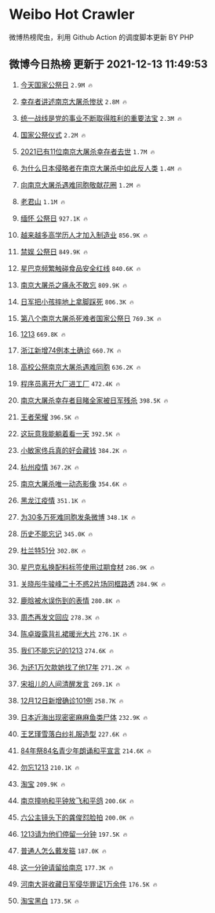 # Weibo Hot Crawler 



微博热榜爬虫，利用 Github Action 的调度脚本更新 BY PHP 


## 微博今日热榜 更新于 2021-12-13 11:49:53 
1. [今天国家公祭日](https://s.weibo.com/weibo?q=%23%E4%BB%8A%E5%A4%A9%E5%9B%BD%E5%AE%B6%E5%85%AC%E7%A5%AD%E6%97%A5%23&Refer=top) `2.9M 🔥` 

1. [幸存者讲述南京大屠杀惨状](https://s.weibo.com/weibo?q=%23%E5%B9%B8%E5%AD%98%E8%80%85%E8%AE%B2%E8%BF%B0%E5%8D%97%E4%BA%AC%E5%A4%A7%E5%B1%A0%E6%9D%80%E6%83%A8%E7%8A%B6%23&Refer=top) `2.8M 🔥` 

1. [统一战线是党的事业不断取得胜利的重要法宝](https://s.weibo.com/weibo?q=%23%E7%BB%9F%E4%B8%80%E6%88%98%E7%BA%BF%E6%98%AF%E5%85%9A%E7%9A%84%E4%BA%8B%E4%B8%9A%E4%B8%8D%E6%96%AD%E5%8F%96%E5%BE%97%E8%83%9C%E5%88%A9%E7%9A%84%E9%87%8D%E8%A6%81%E6%B3%95%E5%AE%9D%23&Refer=top) `2.3M 🔥` 

1. [国家公祭仪式](https://s.weibo.com/weibo?q=%23%E5%9B%BD%E5%AE%B6%E5%85%AC%E7%A5%AD%E4%BB%AA%E5%BC%8F%23&Refer=top) `2.2M 🔥` 

1. [2021已有11位南京大屠杀幸存者去世](https://s.weibo.com/weibo?q=%232021%E5%B7%B2%E6%9C%8911%E4%BD%8D%E5%8D%97%E4%BA%AC%E5%A4%A7%E5%B1%A0%E6%9D%80%E5%B9%B8%E5%AD%98%E8%80%85%E5%8E%BB%E4%B8%96%23&Refer=top) `1.7M 🔥` 

1. [为什么日本侵略者在南京大屠杀中如此反人类](https://s.weibo.com/weibo?q=%23%E4%B8%BA%E4%BB%80%E4%B9%88%E6%97%A5%E6%9C%AC%E4%BE%B5%E7%95%A5%E8%80%85%E5%9C%A8%E5%8D%97%E4%BA%AC%E5%A4%A7%E5%B1%A0%E6%9D%80%E4%B8%AD%E5%A6%82%E6%AD%A4%E5%8F%8D%E4%BA%BA%E7%B1%BB%23&Refer=top) `1.4M 🔥` 

1. [向南京大屠杀遇难同胞敬献花圈](https://s.weibo.com/weibo?q=%23%E5%90%91%E5%8D%97%E4%BA%AC%E5%A4%A7%E5%B1%A0%E6%9D%80%E9%81%87%E9%9A%BE%E5%90%8C%E8%83%9E%E6%95%AC%E7%8C%AE%E8%8A%B1%E5%9C%88%23&Refer=top) `1.2M 🔥` 

1. [老君山](https://s.weibo.com/weibo?q=%23%E8%80%81%E5%90%9B%E5%B1%B1%23&Refer=top) `1.1M 🔥` 

1. [缅怀 公祭日](https://s.weibo.com/weibo?q=%E7%BC%85%E6%80%80%20%E5%85%AC%E7%A5%AD%E6%97%A5&Refer=top) `927.1K 🔥` 

1. [越来越多高学历人才加入制造业](https://s.weibo.com/weibo?q=%23%E8%B6%8A%E6%9D%A5%E8%B6%8A%E5%A4%9A%E9%AB%98%E5%AD%A6%E5%8E%86%E4%BA%BA%E6%89%8D%E5%8A%A0%E5%85%A5%E5%88%B6%E9%80%A0%E4%B8%9A%23&Refer=top) `856.9K 🔥` 

1. [禁娱 公祭日](https://s.weibo.com/weibo?q=%E7%A6%81%E5%A8%B1%20%E5%85%AC%E7%A5%AD%E6%97%A5&Refer=top) `849.9K 🔥` 

1. [星巴克频繁触碰食品安全红线](https://s.weibo.com/weibo?q=%23%E6%98%9F%E5%B7%B4%E5%85%8B%E9%A2%91%E7%B9%81%E8%A7%A6%E7%A2%B0%E9%A3%9F%E5%93%81%E5%AE%89%E5%85%A8%E7%BA%A2%E7%BA%BF%23&Refer=top) `840.6K 🔥` 

1. [南京大屠杀之痛永不敢忘](https://s.weibo.com/weibo?q=%23%E5%8D%97%E4%BA%AC%E5%A4%A7%E5%B1%A0%E6%9D%80%E4%B9%8B%E7%97%9B%E6%B0%B8%E4%B8%8D%E6%95%A2%E5%BF%98%23&Refer=top) `809.9K 🔥` 

1. [日军把小孩摔地上拿脚踩死](https://s.weibo.com/weibo?q=%23%E6%97%A5%E5%86%9B%E6%8A%8A%E5%B0%8F%E5%AD%A9%E6%91%94%E5%9C%B0%E4%B8%8A%E6%8B%BF%E8%84%9A%E8%B8%A9%E6%AD%BB%23&Refer=top) `806.3K 🔥` 

1. [第八个南京大屠杀死难者国家公祭日](https://s.weibo.com/weibo?q=%23%E7%AC%AC%E5%85%AB%E4%B8%AA%E5%8D%97%E4%BA%AC%E5%A4%A7%E5%B1%A0%E6%9D%80%E6%AD%BB%E9%9A%BE%E8%80%85%E5%9B%BD%E5%AE%B6%E5%85%AC%E7%A5%AD%E6%97%A5%23&Refer=top) `769.3K 🔥` 

1. [1213](https://s.weibo.com/weibo?q=1213&Refer=top) `669.8K 🔥` 

1. [浙江新增74例本土确诊](https://s.weibo.com/weibo?q=%23%E6%B5%99%E6%B1%9F%E6%96%B0%E5%A2%9E74%E4%BE%8B%E6%9C%AC%E5%9C%9F%E7%A1%AE%E8%AF%8A%23&Refer=top) `660.7K 🔥` 

1. [高校公祭南京大屠杀遇难同胞](https://s.weibo.com/weibo?q=%23%E9%AB%98%E6%A0%A1%E5%85%AC%E7%A5%AD%E5%8D%97%E4%BA%AC%E5%A4%A7%E5%B1%A0%E6%9D%80%E9%81%87%E9%9A%BE%E5%90%8C%E8%83%9E%23&Refer=top) `636.2K 🔥` 

1. [程序员离开大厂进工厂](https://s.weibo.com/weibo?q=%23%E7%A8%8B%E5%BA%8F%E5%91%98%E7%A6%BB%E5%BC%80%E5%A4%A7%E5%8E%82%E8%BF%9B%E5%B7%A5%E5%8E%82%23&Refer=top) `472.4K 🔥` 

1. [南京大屠杀幸存者目睹全家被日军残杀](https://s.weibo.com/weibo?q=%23%E5%8D%97%E4%BA%AC%E5%A4%A7%E5%B1%A0%E6%9D%80%E5%B9%B8%E5%AD%98%E8%80%85%E7%9B%AE%E7%9D%B9%E5%85%A8%E5%AE%B6%E8%A2%AB%E6%97%A5%E5%86%9B%E6%AE%8B%E6%9D%80%23&Refer=top) `398.5K 🔥` 

1. [王者荣耀](https://s.weibo.com/weibo?q=%E7%8E%8B%E8%80%85%E8%8D%A3%E8%80%80&Refer=top) `396.5K 🔥` 

1. [这玩意我能躺着看一天](https://s.weibo.com/weibo?q=%E8%BF%99%E7%8E%A9%E6%84%8F%E6%88%91%E8%83%BD%E8%BA%BA%E7%9D%80%E7%9C%8B%E4%B8%80%E5%A4%A9&Refer=top) `392.5K 🔥` 

1. [小敏家佟兵真的好会藏钱](https://s.weibo.com/weibo?q=%23%E5%B0%8F%E6%95%8F%E5%AE%B6%E4%BD%9F%E5%85%B5%E7%9C%9F%E7%9A%84%E5%A5%BD%E4%BC%9A%E8%97%8F%E9%92%B1%23&Refer=top) `384.2K 🔥` 

1. [杭州疫情](https://s.weibo.com/weibo?q=%E6%9D%AD%E5%B7%9E%E7%96%AB%E6%83%85&Refer=top) `367.2K 🔥` 

1. [南京大屠杀唯一动态影像](https://s.weibo.com/weibo?q=%23%E5%8D%97%E4%BA%AC%E5%A4%A7%E5%B1%A0%E6%9D%80%E5%94%AF%E4%B8%80%E5%8A%A8%E6%80%81%E5%BD%B1%E5%83%8F%23&Refer=top) `354.6K 🔥` 

1. [黑龙江疫情](https://s.weibo.com/weibo?q=%23%E9%BB%91%E9%BE%99%E6%B1%9F%E7%96%AB%E6%83%85%23&Refer=top) `351.1K 🔥` 

1. [为30多万死难同胞发条微博](https://s.weibo.com/weibo?q=%23%E4%B8%BA30%E5%A4%9A%E4%B8%87%E6%AD%BB%E9%9A%BE%E5%90%8C%E8%83%9E%E5%8F%91%E6%9D%A1%E5%BE%AE%E5%8D%9A%23&Refer=top) `348.1K 🔥` 

1. [历史不能忘记](https://s.weibo.com/weibo?q=%23%E5%8E%86%E5%8F%B2%E4%B8%8D%E8%83%BD%E5%BF%98%E8%AE%B0%23&Refer=top) `345.0K 🔥` 

1. [杜兰特51分](https://s.weibo.com/weibo?q=%23%E6%9D%9C%E5%85%B0%E7%89%B951%E5%88%86%23&Refer=top) `302.8K 🔥` 

1. [星巴克私换配料标签使用过期食材](https://s.weibo.com/weibo?q=%23%E6%98%9F%E5%B7%B4%E5%85%8B%E7%A7%81%E6%8D%A2%E9%85%8D%E6%96%99%E6%A0%87%E7%AD%BE%E4%BD%BF%E7%94%A8%E8%BF%87%E6%9C%9F%E9%A3%9F%E6%9D%90%23&Refer=top) `286.9K 🔥` 

1. [关晓彤牛骏峰二十不惑2片场同框路透](https://s.weibo.com/weibo?q=%23%E5%85%B3%E6%99%93%E5%BD%A4%E7%89%9B%E9%AA%8F%E5%B3%B0%E4%BA%8C%E5%8D%81%E4%B8%8D%E6%83%912%E7%89%87%E5%9C%BA%E5%90%8C%E6%A1%86%E8%B7%AF%E9%80%8F%23&Refer=top) `284.9K 🔥` 

1. [鹿晗被水误伤到的表情](https://s.weibo.com/weibo?q=%23%E9%B9%BF%E6%99%97%E8%A2%AB%E6%B0%B4%E8%AF%AF%E4%BC%A4%E5%88%B0%E7%9A%84%E8%A1%A8%E6%83%85%23&Refer=top) `280.8K 🔥` 

1. [周杰再发文回应](https://s.weibo.com/weibo?q=%23%E5%91%A8%E6%9D%B0%E5%86%8D%E5%8F%91%E6%96%87%E5%9B%9E%E5%BA%94%23&Refer=top) `278.3K 🔥` 

1. [陈卓璇露背礼裙暖光大片](https://s.weibo.com/weibo?q=%E9%99%88%E5%8D%93%E7%92%87%E9%9C%B2%E8%83%8C%E7%A4%BC%E8%A3%99%E6%9A%96%E5%85%89%E5%A4%A7%E7%89%87&Refer=top) `276.1K 🔥` 

1. [我们不能忘记的1213](https://s.weibo.com/weibo?q=%23%E6%88%91%E4%BB%AC%E4%B8%8D%E8%83%BD%E5%BF%98%E8%AE%B0%E7%9A%841213%23&Refer=top) `274.6K 🔥` 

1. [为还1万欠款她找了他17年](https://s.weibo.com/weibo?q=%23%E4%B8%BA%E8%BF%981%E4%B8%87%E6%AC%A0%E6%AC%BE%E5%A5%B9%E6%89%BE%E4%BA%86%E4%BB%9617%E5%B9%B4%23&Refer=top) `271.2K 🔥` 

1. [宋祖儿的人间清醒发言](https://s.weibo.com/weibo?q=%23%E5%AE%8B%E7%A5%96%E5%84%BF%E7%9A%84%E4%BA%BA%E9%97%B4%E6%B8%85%E9%86%92%E5%8F%91%E8%A8%80%23&Refer=top) `269.1K 🔥` 

1. [12月12日新增确诊101例](https://s.weibo.com/weibo?q=%2312%E6%9C%8812%E6%97%A5%E6%96%B0%E5%A2%9E%E7%A1%AE%E8%AF%8A101%E4%BE%8B%23&Refer=top) `258.7K 🔥` 

1. [日本近海出现密密麻麻鱼类尸体](https://s.weibo.com/weibo?q=%23%E6%97%A5%E6%9C%AC%E8%BF%91%E6%B5%B7%E5%87%BA%E7%8E%B0%E5%AF%86%E5%AF%86%E9%BA%BB%E9%BA%BB%E9%B1%BC%E7%B1%BB%E5%B0%B8%E4%BD%93%23&Refer=top) `232.9K 🔥` 

1. [王艺瑾雪落白纱礼服造型](https://s.weibo.com/weibo?q=%23%E7%8E%8B%E8%89%BA%E7%91%BE%E9%9B%AA%E8%90%BD%E7%99%BD%E7%BA%B1%E7%A4%BC%E6%9C%8D%E9%80%A0%E5%9E%8B%23&Refer=top) `227.6K 🔥` 

1. [84年祭84名青少年朗诵和平宣言](https://s.weibo.com/weibo?q=%2384%E5%B9%B4%E7%A5%AD84%E5%90%8D%E9%9D%92%E5%B0%91%E5%B9%B4%E6%9C%97%E8%AF%B5%E5%92%8C%E5%B9%B3%E5%AE%A3%E8%A8%80%23&Refer=top) `214.6K 🔥` 

1. [勿忘1213](https://s.weibo.com/weibo?q=%23%E5%8B%BF%E5%BF%981213%23&Refer=top) `210.1K 🔥` 

1. [淘宝](https://s.weibo.com/weibo?q=%E6%B7%98%E5%AE%9D&Refer=top) `209.9K 🔥` 

1. [南京撞响和平钟放飞和平鸽](https://s.weibo.com/weibo?q=%23%E5%8D%97%E4%BA%AC%E6%92%9E%E5%93%8D%E5%92%8C%E5%B9%B3%E9%92%9F%E6%94%BE%E9%A3%9E%E5%92%8C%E5%B9%B3%E9%B8%BD%23&Refer=top) `200.6K 🔥` 

1. [六公主镜头下的龚俊怼脸拍](https://s.weibo.com/weibo?q=%23%E5%85%AD%E5%85%AC%E4%B8%BB%E9%95%9C%E5%A4%B4%E4%B8%8B%E7%9A%84%E9%BE%9A%E4%BF%8A%E6%80%BC%E8%84%B8%E6%8B%8D%23&Refer=top) `200.0K 🔥` 

1. [1213请为他们停留一分钟](https://s.weibo.com/weibo?q=%231213%E8%AF%B7%E4%B8%BA%E4%BB%96%E4%BB%AC%E5%81%9C%E7%95%99%E4%B8%80%E5%88%86%E9%92%9F%23&Refer=top) `197.5K 🔥` 

1. [普通人怎么戴发箍](https://s.weibo.com/weibo?q=%23%E6%99%AE%E9%80%9A%E4%BA%BA%E6%80%8E%E4%B9%88%E6%88%B4%E5%8F%91%E7%AE%8D%23&Refer=top) `187.0K 🔥` 

1. [这一分钟请留给南京](https://s.weibo.com/weibo?q=%23%E8%BF%99%E4%B8%80%E5%88%86%E9%92%9F%E8%AF%B7%E7%95%99%E7%BB%99%E5%8D%97%E4%BA%AC%23&Refer=top) `177.3K 🔥` 

1. [河南大哥收藏日军侵华罪证1万余件](https://s.weibo.com/weibo?q=%23%E6%B2%B3%E5%8D%97%E5%A4%A7%E5%93%A5%E6%94%B6%E8%97%8F%E6%97%A5%E5%86%9B%E4%BE%B5%E5%8D%8E%E7%BD%AA%E8%AF%811%E4%B8%87%E4%BD%99%E4%BB%B6%23&Refer=top) `176.5K 🔥` 

1. [淘宝黑白](https://s.weibo.com/weibo?q=%E6%B7%98%E5%AE%9D%E9%BB%91%E7%99%BD&Refer=top) `173.5K 🔥` 

